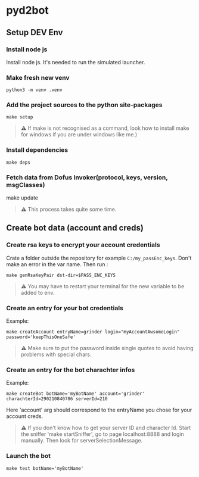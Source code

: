 # pyd2bot

## Setup DEV Env

### Install node js

Install node js. It's needed to run the simulated launcher.

### Make fresh new venv

`python3 -m venv .venv`

### Add the project sources to the python site-packages

`make setup`

> :warning: If make is not recognised as a command, look how to install make for windows if you are under windows like me.)

### Install dependencies

`make deps`

### Fetch data from Dofus Invoker(protocol, keys, version, msgClasses)

make update

> :warning: This process takes quite some time.

## Create bot data (account and creds)

### Create rsa keys to encrypt your account credentials

Crate a folder outside the repository for example `C:/my_passEnc_keys`. Don't make an error in the var name.
Then run :

`make genRsaKeyPair dst-dir=$PASS_ENC_KEYS`

> :warning: You may have to restart your terminal for the new variable to be added to env.

### Create an entry for your bot credentials

Example:

`make createAccount entryName=grinder login="myAccountAwsomeLogin" password='keepThisOneSafe'`

> :warning: Make sure to put the password inside single quotes to avoid having problems with special chars.

### Create an entry for the bot charachter infos

Example:

`make createBot botName='myBotName' account='grinder' charachterId=290210840786 serverId=210`

Here 'account' arg should correspond to the entryName you chose for your account creds.

> :warning: If you don't know how to get your server ID and character Id. Start the sniffer 'make startSniffer', go to page localhost:8888 and login manually. Then look for serverSelectionMessage.

### Launch the bot

`make test botName='myBotName'`

